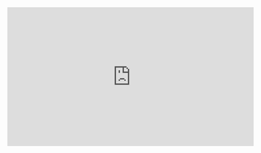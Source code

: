 <iframe width="560" height="315" src="https://www.youtube.com/embed/nlCg1Sv2QaU?si=_Slee-93FkA-DajL" title="YouTube video player" frameborder="0" allow="accelerometer; autoplay; clipboard-write; encrypted-media; gyroscope; picture-in-picture; web-share" referrerpolicy="strict-origin-when-cross-origin" allowfullscreen></iframe>